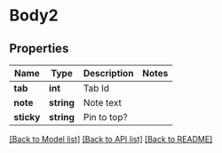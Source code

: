 # Body2

## Properties
Name | Type | Description | Notes
------------ | ------------- | ------------- | -------------
**tab** | **int** | Tab Id | 
**note** | **string** | Note text | 
**sticky** | **string** | Pin to top? | 

[[Back to Model list]](../README.md#documentation-for-models) [[Back to API list]](../README.md#documentation-for-api-endpoints) [[Back to README]](../README.md)

